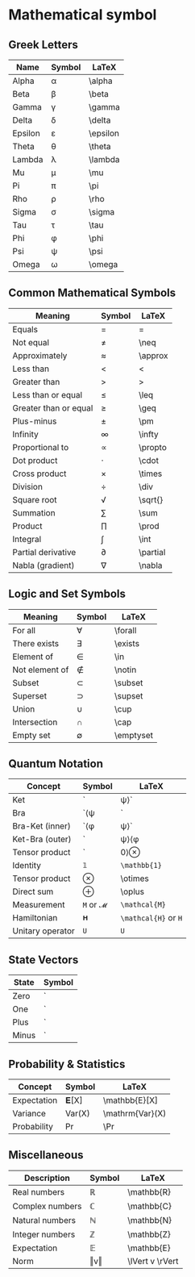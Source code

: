 # Mathematical symbol

## Greek Letters
| Name        | Symbol | LaTeX        |
|-------------|--------|--------------|
| Alpha       | α      | \alpha       |
| Beta        | β      | \beta        |
| Gamma       | γ      | \gamma       |
| Delta       | δ      | \delta       |
| Epsilon     | ε      | \epsilon     |
| Theta       | θ      | \theta       |
| Lambda      | λ      | \lambda      |
| Mu          | μ      | \mu          |
| Pi          | π      | \pi          |
| Rho         | ρ      | \rho         |
| Sigma       | σ      | \sigma       |
| Tau         | τ      | \tau         |
| Phi         | φ      | \phi         |
| Psi         | ψ      | \psi         |
| Omega       | ω      | \omega       |

## Common Mathematical Symbols
| Meaning               | Symbol | LaTeX            |
|-----------------------|--------|------------------|
| Equals                | =      | =                |
| Not equal             | ≠      | \neq             |
| Approximately         | ≈      | \approx          |
| Less than             | <      | <                |
| Greater than          | >      | >                |
| Less than or equal    | ≤      | \leq             |
| Greater than or equal | ≥      | \geq             |
| Plus-minus            | ±      | \pm              |
| Infinity              | ∞      | \infty           |
| Proportional to       | ∝      | \propto          |
| Dot product           | ⋅      | \cdot            |
| Cross product         | ×      | \times           |
| Division              | ÷      | \div             |
| Square root           | √      | \sqrt{}          |
| Summation             | ∑      | \sum             |
| Product               | ∏      | \prod            |
| Integral              | ∫      | \int             |
| Partial derivative    | ∂      | \partial         |
| Nabla (gradient)      | ∇      | \nabla           |

## Logic and Set Symbols
| Meaning        | Symbol | LaTeX      |
|----------------|--------|------------|
| For all        | ∀      | \forall    |
| There exists   | ∃      | \exists    |
| Element of     | ∈      | \in        |
| Not element of | ∉      | \notin     |
| Subset         | ⊂      | \subset    |
| Superset       | ⊃      | \supset    |
| Union          | ∪      | \cup       |
| Intersection   | ∩      | \cap       |
| Empty set      | ∅      | \emptyset  |

## Quantum Notation
| Concept          | Symbol             | LaTeX                         |
|------------------|--------------------|-------------------------------|
| Ket              | `|ψ⟩`              | `|\psi\rangle`                |
| Bra              | `⟨ψ|`              | `\langle \psi |`              |
| Bra-Ket (inner)  | `⟨φ|ψ⟩`            | `\langle \phi | \psi \rangle` |
| Ket-Bra (outer)  | `|ψ⟩⟨φ|`           | `|\psi\rangle\langle\phi|`    |
| Tensor product   | `|0⟩⊗|1⟩`          | `|0\rangle \otimes |1\rangle` |
| Identity         | `𝟙`                | `\mathbb{1}`                  |
| Tensor product   | ⊗                  | \otimes                       |
| Direct sum       | ⊕                  | \oplus                        |
| Measurement      | `M` or `𝓜`         | `\mathcal{M}`                 |
| Hamiltonian      | `𝐇`                | `\mathcal{H}` or `H`          |
| Unitary operator | `U`                | `U`                           |

## State Vectors
| State | Symbol   |
|--------|----------|
| Zero   | `|0⟩`   |
| One    | `|1⟩`   |
| Plus   | `|+⟩` = (|0⟩ + |1⟩)/√2 |
| Minus  | `|−⟩` = (|0⟩ − |1⟩)/√2 |

## Probability & Statistics
| Concept          | Symbol | LaTeX             |
|------------------|--------|-------------------|
| Expectation      | 𝐄[X]   | \mathbb{E}[X]     |
| Variance         | Var(X) | \mathrm{Var}(X)   |
| Probability      | Pr     | \Pr               |

## Miscellaneous
| Description       | Symbol | LaTeX             |
|-------------------|--------|-------------------|
| Real numbers      | ℝ      | \mathbb{R}        |
| Complex numbers   | ℂ      | \mathbb{C}        |
| Natural numbers   | ℕ      | \mathbb{N}        |
| Integer numbers   | ℤ      | \mathbb{Z}        |
| Expectation       | 𝔼      | \mathbb{E}        |
| Norm              | ‖v‖    | \lVert v \rVert   |
